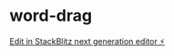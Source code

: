 # word-drag

[Edit in StackBlitz next generation editor ⚡️](https://stackblitz.com/~/github.com/sburlington6/word-drag)